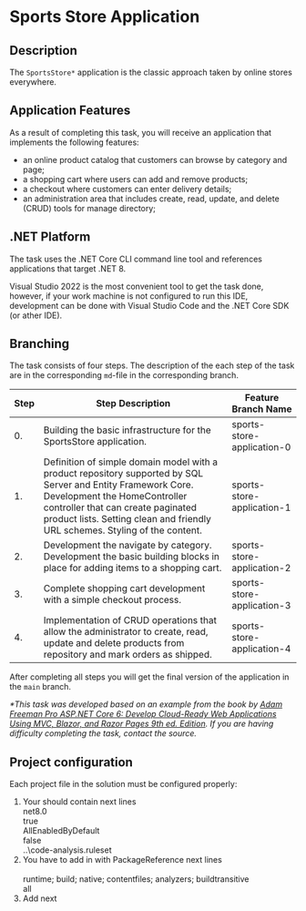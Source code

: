 # Sports Store Application

## Description

The `SportsStore*` application is the classic approach taken by online stores everywhere.

## Application Features

As a result of completing this task, you will receive an application that implements the following features:
- an online product catalog that customers can browse by category and page;
- a shopping cart where users can add and remove products;
- a checkout where customers can enter delivery details;
- an administration area that includes create, read, update, and delete (CRUD) tools for manage directory;

## .NET Platform
The task uses the .NET Core CLI command line tool and references applications that target .NET 8.

Visual Studio 2022 is the most convenient tool to get the task done, however, if your work machine is not configured to run this IDE, development can be done with Visual Studio Code and the .NET Core SDK (or ather IDE).

## Branching

The task consists of four steps. The description of the each step of the task are in the corresponding `md`-file in the corresponding branch.

| Step | Step Description | Feature Branch Name |
| ------ | ------ | ------ |
| 0. | Building the basic infrastructure for the SportsStore application. | sports-store-application-0 |
| 1. | Definition of simple domain model with a product repository supported by SQL Server and Entity Framework Core. Development the HomeController controller that can create paginated product lists. Setting clean and friendly URL schemes. Styling of the content. |sports-store-application-1 |
| 2. | Development the navigate by category. Development the basic building blocks in place for adding items to a shopping cart.|sports-store-application-2 |
| 3. | Complete shopping cart development with a simple checkout process. | sports-store-application-3 |
| 4. | Implementation of CRUD operations that allow the administrator to create, read, update and delete products from repository and mark orders as shipped. | sports-store-application-4 |

After completing all steps you will get the final version of the application in the `main` branch.

_*This task was developed based on an example from the book by [Adam Freeman Pro ASP.NET Core 6: Develop Cloud-Ready Web Applications Using MVC, Blazor, and Razor Pages 9th ed. Edition](https://www.amazon.com/Pro-ASP-NET-Core-Cloud-Ready-Applications/dp/1484279565). If you are having difficulty completing the task, contact the source._

## Project configuration
Each project file in the solution must be configured properly:
1. Your *<PropertyGroup>* should contain next lines  
    <TargetFramework>net8.0</TargetFramework>  
    <EnableNETAnalyzers>true</EnableNETAnalyzers>  
    <AnalysisMode>AllEnabledByDefault</AnalysisMode>  
    <CodeAnalysisTreatWarningsAsErrors>false</CodeAnalysisTreatWarningsAsErrors>  
    <CodeAnalysisRuleSet>..\code-analysis.ruleset</CodeAnalysisRuleSet>  
2. You have to add in *<ItemGroup>* with PackageReference next lines  
      <PackageReference Include="StyleCop.Analyzers" Version="1.1.118">  
          <IncludeAssets>runtime; build; native; contentfiles; analyzers; buildtransitive</IncludeAssets>  
          <PrivateAssets>all</PrivateAssets>  
      </PackageReference>  
3. Add next <ItemGroup>  
  <ItemGroup>  
		<AdditionalFiles Include="..\code-analysis.ruleset" Link="Properties\code-analysis.ruleset" />  
		<AdditionalFiles Include="..\stylecop.json" Link="Properties\stylecop.json" />  
  </ItemGroup>  